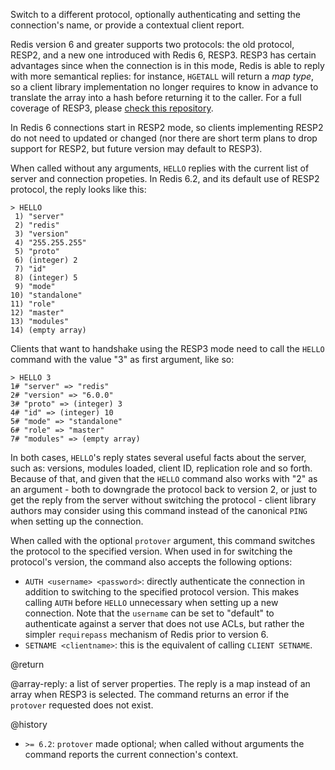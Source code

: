 Switch to a different protocol, optionally authenticating and setting the connection's name, or provide a contextual client report.

Redis version 6 and greater supports two protocols: the old protocol,
RESP2, and a new one introduced with Redis 6, RESP3. RESP3 has certain
advantages since when the connection is in this mode, Redis is able to reply
with more semantical replies: for instance, `HGETALL` will return a *map type*,
so a client library implementation no longer requires to know in advance to
translate the array into a hash before returning it to the caller. For a full
coverage of RESP3, please
[check this repository](https://github.com/antirez/resp3).

In Redis 6 connections start in RESP2 mode, so clients implementing RESP2 do
not need to updated or changed (nor there are short term plans to drop support for
RESP2, but future version may default to RESP3).

When called without any arguments, `HELLO` replies with the current list of
server and connection propeties. In Redis 6.2, and its default use of RESP2
protocol, the reply looks like this:

    > HELLO
     1) "server"
     2) "redis"
     3) "version"
     4) "255.255.255"
     5) "proto"
     6) (integer) 2
     7) "id"
     8) (integer) 5
     9) "mode"
    10) "standalone"
    11) "role"
    12) "master"
    13) "modules"
    14) (empty array)

Clients that want to handshake using the RESP3 mode need to call the `HELLO`
command with the value "3" as first argument, like so:

    > HELLO 3
    1# "server" => "redis"
    2# "version" => "6.0.0"
    3# "proto" => (integer) 3
    4# "id" => (integer) 10
    5# "mode" => "standalone"
    6# "role" => "master"
    7# "modules" => (empty array)

In both cases, `HELLO`'s reply states several useful facts about the server,
such as: versions, modules loaded, client ID, replication role and so forth.
Because of that, and given that the `HELLO` command also works with "2" as an
argument - both to downgrade the protocol back to version 2, or just to get the
reply from the server without switching the protocol - client library authors
may consider using this command instead of the canonical `PING` when setting up
the connection.

When called with the optional `protover` argument, this command switches
the protocol to the specified version. When used in for switching the protocol's
version, the command also accepts the following options:

* `AUTH <username> <password>`: directly authenticate the connection in addition to switching to the specified protocol version. This makes calling `AUTH` before `HELLO` unnecessary when setting up a new connection. Note that the `username` can be set to "default" to authenticate against a server that does not use ACLs, but rather the simpler `requirepass` mechanism of Redis prior to version 6.
* `SETNAME <clientname>`: this is the equivalent of calling `CLIENT SETNAME`.

@return

@array-reply: a list of server properties. The reply is a map instead of an array when RESP3 is selected. The command returns an error if the `protover` requested does not exist.

@history

* `>= 6.2`: `protover` made optional; when called without arguments the command reports the current connection's context.
